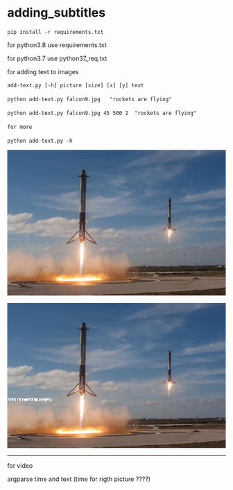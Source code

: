 # adding_subtitles

```
pip install -r requirements.txt
```
for python3.8 use requirements.txt 

for python3.7 use python37_req.txt


for adding text to images 

```
add-text.py [-h] picture [size] [x] [y] text

python add-text.py falcon9.jpg   "rockets are flying"

python add-text.py falcon9.jpg 45 500 2  "rockets are flying"

for more

python add-text.py -h 
```


![](falcon9.jpg)

![](with-text.png)

_____________________________________________________________

for video

argparse time and  text (time for rigth picture ????)
